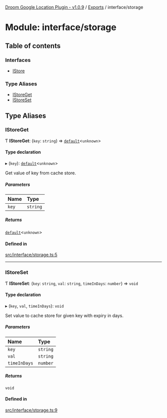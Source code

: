 [Droom Google Location Plugin - v1.0.9](../README.md) / [Exports](../modules.md) / interface/storage

# Module: interface/storage

## Table of contents

### Interfaces

- [IStore](../interfaces/interface_storage.IStore.md)

### Type Aliases

- [IStoreGet](interface_storage.md#istoreget)
- [IStoreSet](interface_storage.md#istoreset)

## Type Aliases

### IStoreGet

Ƭ **IStoreGet**: (`key`: `string`) => [`default`](interface_nullable.md#default)<`unknown`\>

#### Type declaration

▸ (`key`): [`default`](interface_nullable.md#default)<`unknown`\>

Get value of key from cache store.

##### Parameters

| Name | Type |
| :------ | :------ |
| `key` | `string` |

##### Returns

[`default`](interface_nullable.md#default)<`unknown`\>

#### Defined in

[src/interface/storage.ts:5](https://github.com/hitendrarao/location/blob/c9a9cea/src/interface/storage.ts#L5)

___

### IStoreSet

Ƭ **IStoreSet**: (`key`: `string`, `val`: `string`, `timeInDays`: `number`) => `void`

#### Type declaration

▸ (`key`, `val`, `timeInDays`): `void`

Set value to cache store for given key with expiry in days.

##### Parameters

| Name | Type |
| :------ | :------ |
| `key` | `string` |
| `val` | `string` |
| `timeInDays` | `number` |

##### Returns

`void`

#### Defined in

[src/interface/storage.ts:9](https://github.com/hitendrarao/location/blob/c9a9cea/src/interface/storage.ts#L9)

